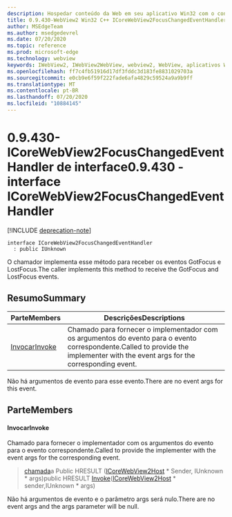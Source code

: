 ```yaml
---
description: Hospedar conteúdo da Web em seu aplicativo Win32 com o controle WebView2 do Microsoft Edge
title: 0.9.430-WebView2 Win32 C++ ICoreWebView2FocusChangedEventHandler
author: MSEdgeTeam
ms.author: msedgedevrel
ms.date: 07/20/2020
ms.topic: reference
ms.prod: microsoft-edge
ms.technology: webview
keywords: IWebView2, IWebView2WebView, webview2, WebView, aplicativos Win32, Win32, Edge, ICoreWebView2, ICoreWebView2Host, controle do navegador, HTML Edge
ms.openlocfilehash: ff7c4fb51916d17df3fddc3d183fe8831029703a
ms.sourcegitcommit: e0cb9e6f59f222fade6afa4829c59524a9a9b9ff
ms.translationtype: MT
ms.contentlocale: pt-BR
ms.lasthandoff: 07/20/2020
ms.locfileid: "10884145"
---
```

# <span data-ttu-id="52bdb-104">0.9.430-ICoreWebView2FocusChangedEventHandler de interface</span><span class="sxs-lookup"><span data-stu-id="52bdb-104">0.9.430 - interface ICoreWebView2FocusChangedEventHandler</span></span> 

[!INCLUDE [deprecation-note](../../includes/deprecation-note.md)]

```
interface ICoreWebView2FocusChangedEventHandler
  : public IUnknown
```

<span data-ttu-id="52bdb-105">O chamador implementa esse método para receber os eventos GotFocus e LostFocus.</span><span class="sxs-lookup"><span data-stu-id="52bdb-105">The caller implements this method to receive the GotFocus and LostFocus events.</span></span>

## <span data-ttu-id="52bdb-106">Resumo</span><span class="sxs-lookup"><span data-stu-id="52bdb-106">Summary</span></span>

 <span data-ttu-id="52bdb-107">Parte</span><span class="sxs-lookup"><span data-stu-id="52bdb-107">Members</span></span>                        | <span data-ttu-id="52bdb-108">Descrições</span><span class="sxs-lookup"><span data-stu-id="52bdb-108">Descriptions</span></span>
--------------------------------|---------------------------------------------
[<span data-ttu-id="52bdb-109">Invocar</span><span class="sxs-lookup"><span data-stu-id="52bdb-109">Invoke</span></span>](#invoke) | <span data-ttu-id="52bdb-110">Chamado para fornecer o implementador com os argumentos do evento para o evento correspondente.</span><span class="sxs-lookup"><span data-stu-id="52bdb-110">Called to provide the implementer with the event args for the corresponding event.</span></span>

<span data-ttu-id="52bdb-111">Não há argumentos de evento para esse evento.</span><span class="sxs-lookup"><span data-stu-id="52bdb-111">There are no event args for this event.</span></span>

## <span data-ttu-id="52bdb-112">Parte</span><span class="sxs-lookup"><span data-stu-id="52bdb-112">Members</span></span>

#### <span data-ttu-id="52bdb-113">Invocar</span><span class="sxs-lookup"><span data-stu-id="52bdb-113">Invoke</span></span> 

<span data-ttu-id="52bdb-114">Chamado para fornecer o implementador com os argumentos do evento para o evento correspondente.</span><span class="sxs-lookup"><span data-stu-id="52bdb-114">Called to provide the implementer with the event args for the corresponding event.</span></span>

> <span data-ttu-id="52bdb-115">[chamada](#invoke)a Public HRESULT ([ICoreWebView2Host](ICoreWebView2Host.md) \* Sender, IUnknown \* args)</span><span class="sxs-lookup"><span data-stu-id="52bdb-115">public HRESULT [Invoke](#invoke)([ICoreWebView2Host](ICoreWebView2Host.md) \* sender,IUnknown \* args)</span></span>

<span data-ttu-id="52bdb-116">Não há argumentos de evento e o parâmetro args será nulo.</span><span class="sxs-lookup"><span data-stu-id="52bdb-116">There are no event args and the args parameter will be null.</span></span>

